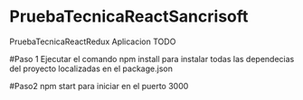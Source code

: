 # PruebaTecnicaReactSancrisoft
PruebaTecnicaReactRedux
Aplicacion TODO

#Paso 1
Ejecutar el comando npm install para instalar todas las dependecias del proyecto localizadas en el package.json

#Paso2
npm start para iniciar en el puerto 3000
